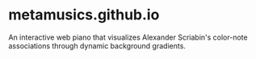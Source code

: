 # metamusics.github.io
An interactive web piano that visualizes Alexander Scriabin's color-note associations through dynamic background gradients.
